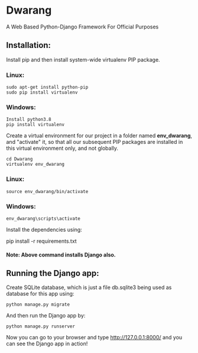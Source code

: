 # Dwarang
A Web Based Python-Django Framework For Official Purposes


## Installation:
Install pip and then install system-wide virtualenv PIP package.

### Linux:
    sudo apt-get install python-pip
    sudo pip install virtualenv

### Windows: 
    Install python3.8 
    pip install virtualenv

Create a virtual environment for our project in a folder named **env_dwarang**, and "activate" it,
so that all our subsequent PIP packages are installed in this virtual environment only, and not globally. 

```
cd Dwarang
virtualenv env_dwarang
```

### Linux:
    source env_dwarang/bin/activate   
    
### Windows:
    env_dwarang\scripts\activate

Install the dependencies using:

pip install -r requirements.txt
#### Note: Above command installs Django also.

## Running the Django app:

Create SQLite database, which is just a file db.sqlite3 being used as database for this app using:
```
python manage.py migrate
```

And then run the Django app by:
```
python manage.py runserver
```

Now you can go to your browser and type http://127.0.0.1:8000/ and you can see the Django app in action!
